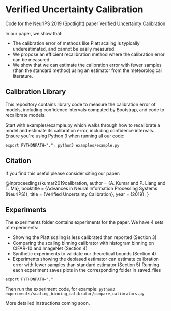 
# Verified Uncertainty Calibration

Code for the NeurIPS 2019 (Spotlight) paper [Verified Uncertainty Calibration](https://arxiv.org/abs/1909.10155)

In our paper, we show that:
- The calibration error of methods like Platt scaling is typically underestimated, and cannot be easily measured.
- We propose an efficient recalibration method where the calibration error can be measured.
- We show that we can estimate the calibration error with fewer samples (than the standard method) using an estimator from the meteorological literature.


## Calibration Library

This repository contains library code to measure the calibration error of models, including confidence intervals computed by Bootstrap, and code to recalibrate models.

Start with examples/example.py which walks through how to recalibrate a model and estimate its calibration error, including confidence intervals.
Ensure you're using Python 3 when running all our code:

`export PYTHONPATH="."; python3 examples/example.py`

## Citation

If you find this useful please consider citing our paper:

  @inproceedings{kumar2019calibration,
    author = {A. Kumar and P. Liang and T. Ma},
    booktitle = {Advances in Neural Information Processing Systems (NeurIPS)},
    title = {Verified Uncertainty Calibration},
    year = {2019},
  }

## Experiments

The experiments folder contains experiments for the paper.
We have 4 sets of experiments:
- Showing the Platt scaling is less calibrated than reported (Section 3)
- Comparing the scaling binning calibrator with histogram binning on CIFAR-10 and ImageNet (Section 4)
- Synthetic experiments to validate our theoretical bounds (Section 4)
- Experiments showing the debiased estimator can estimate calibration error with fewer samples than standard estimator (Section 5)
Running each experiment saves plots in the corresponding folder in saved_files

`export PYTHONPATH="."`

Then run the experiment code, for example:
`python3 experiments/scaling_binning_calibrator/compare_calibrators.py`

More detailed instructions coming soon.

